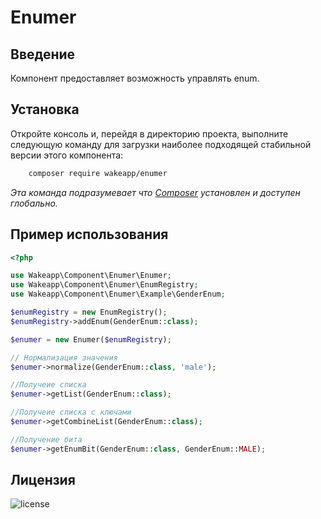 Enumer
============

Введение
--------

Компонент предоставляет возможность управлять enum.

Установка
---------

Откройте консоль и, перейдя в директорию проекта, выполните следующую команду для загрузки наиболее подходящей
стабильной версии этого компонента:
```bash
    composer require wakeapp/enumer
```
*Эта команда подразумевает что [Composer](https://getcomposer.org) установлен и доступен глобально.*

Пример использования
--------------------

```php
<?php

use Wakeapp\Component\Enumer\Enumer;
use Wakeapp\Component\Enumer\EnumRegistry;
use Wakeapp\Component\Enumer\Example\GenderEnum;

$enumRegistry = new EnumRegistry();
$enumRegistry->addEnum(GenderEnum::class);

$enumer = new Enumer($enumRegistry);

// Нормализация значения
$enumer->normalize(GenderEnum::class, 'male');

//Получеие списка 
$enumer->getList(GenderEnum::class);

//Получеие списка с ключами 
$enumer->getCombineList(GenderEnum::class);

//Получение бита
$enumer->getEnumBit(GenderEnum::class, GenderEnum::MALE);
```

Лицензия
--------

![license](https://img.shields.io/badge/License-proprietary-red.svg?style=flat-square)
